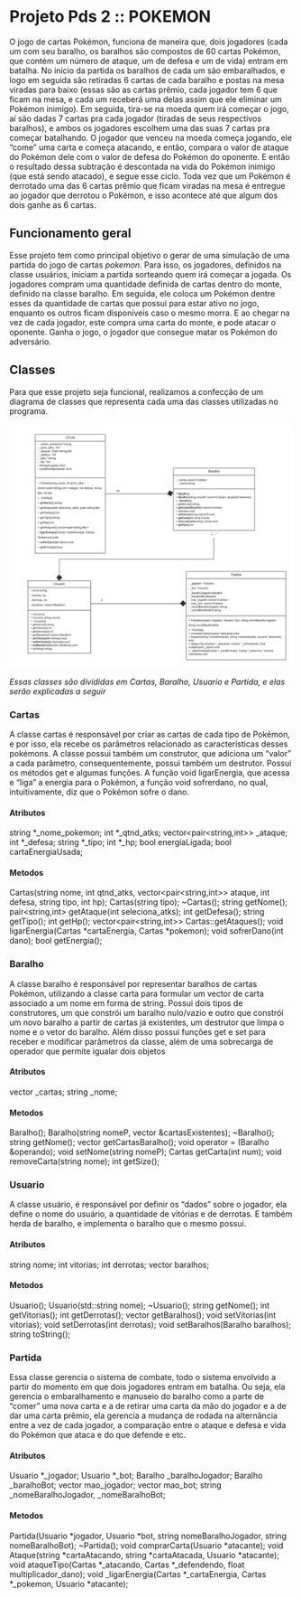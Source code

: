 # Projeto Pds 2 :: POKEMON

O jogo de cartas Pokémon, funciona de maneira que, dois jogadores (cada um com seu baralho, os baralhos são compostos de 60 cartas Pokémon, que contém um número de ataque, um de defesa e um de vida) entram em batalha. No início da partida os baralhos de cada um são embaralhados, e logo em seguida são retiradas 6 cartas de cada baralho e postas na mesa viradas para baixo (essas são as cartas prêmio, cada jogador tem 6 que ficam na mesa, e cada um receberá uma delas assim que ele eliminar um Pokémon inimigo). Em seguida, tira-se na moeda quem irá começar o jogo, aí são dadas 7 cartas pra cada jogador (tiradas de seus respectivos baralhos), e ambos os jogadores escolhem uma das suas 7 cartas pra começar batalhando. O jogador que venceu na moeda começa jogando, ele “come” uma carta e começa atacando, e então, compara o valor de ataque do Pokémon dele com o valor de defesa do Pokémon do oponente. E então o resultado dessa subtração é descontada na vida do Pokémon inimigo (que está sendo atacado), e segue esse ciclo. Toda vez que um Pokémon é derrotado uma das 6 cartas prêmio que ficam viradas na mesa é entregue ao jogador que derrotou o Pokémon, e isso acontece até que algum dos dois ganhe as 6 cartas. 

## Funcionamento geral

  Esse projeto tem como principal objetivo o gerar de uma simulação de uma partida do jogo de cartas *pokemon*. Para isso, os jogadores, definidos na classe usuários, iniciam a partida sorteando quem irá começar a jogada. Os jogadores compram uma quantidade definida de cartas dentro do monte, definido na classe baralho.  Em seguida, ele coloca um Pokémon dentre esses da quantidade de cartas que possui para estar ativo no jogo, enquanto os outros ficam disponíveis caso o mesmo morra. E ao chegar na vez de cada jogador, este compra uma carta do monte, e pode atacar o oponente. Ganha o jogo, o jogador que consegue matar os Pokémon do adversário. 

## Classes

  Para que esse projeto seja funcional, realizamos a confecção de um diagrama de classes que representa cada uma das classes utilizadas no programa.

![Diagrama de classes](infos/DIAGRAMACLASSV2.drawio.jpeg)

*Essas classes são divididas em Cartas, Baralho, Usuario e Partida, e elas serão explicadas a seguir*

### Cartas

A classe cartas é responsável por criar as cartas de cada tipo de Pokémon, e por isso, ela recebe os parâmetros relacionado as características desses pokémons.  A classe possui também um construtor, que adiciona um “valor” a cada parâmetro, consequentemente, possui também um destrutor. Possui os métodos get e algumas funções. A função  void ligarEnergia, que acessa e “liga” a energia para o Pokémon, a função void sofrerdano, no qual, intuitivamente, diz que o Pokémon sofre o dano. 

#### Atributos

string *_nome_pokemon;
int *_qtnd_atks;
vector<pair<string,int>> _ataque;
int *_defesa;
string *_tipo;
int *_hp;
bool energiaLigada;
bool cartaEnergiaUsada;
  
#### Metodos

Cartas(string nome, int qtnd_atks, vector<pair<string,int>> ataque, int defesa, string tipo, int hp);
Cartas(string tipo);
~Cartas();
string getNome();
pair<string,int> getAtaque(int seleciona_atks);
int getDefesa();
string getTipo();
int getHp();
vector<pair<string,int>> Cartas::getAtaques();
void ligarEnergia(Cartas *cartaEnergia, Cartas *pokemon);
void sofrerDano(int dano);
bool getEnergia();

### Baralho

A classe baralho é responsável por representar baralhos de cartas Pokémon, utilizando a classe carta para formular um vector de carta associado a um nome em forma de string. Possui dois tipos de construtores, um que constrói um baralho nulo/vazio e outro que constrói um novo baralho a partir de cartas já existentes, um destrutor que limpa o nome e o vetor do baralho. Além disso possui funções get e set para receber e modificar parâmetros da classe, além de uma sobrecarga de operador que permite igualar dois objetos 

#### Atributos

vector<Cartas> _cartas;
string _nome;

#### Metodos

Baralho();
Baralho(string nomeP, vector<Cartas> &cartasExistentes);
~Baralho();
string getNome();
vector<Cartas> getCartasBaralho();
void operator = (Baralho &operando);
void setNome(string nomeP);
Cartas getCarta(int num);
void removeCarta(string nome);
int getSize();

### Usuario

A classe usuário, é responsável por definir os “dados” sobre o jogador, ela define o nome do usuário, a quantidade de vitórias e de derrotas. E também herda de baralho, e implementa o baralho que o mesmo possui. 

#### Atributos

string nome;
int vitorias;
int derrotas;
vector<Baralho> baralhos;

#### Metodos

Usuario();
Usuario(std::string nome);
~Usuario();
string getNome();
int getVitorias();
int getDerrotas();
vector<Baralho> getBaralhos();
void setVitorias(int vitorias);
void setDerrotas(int derrotas);
void setBaralhos(Baralho baralhos);
string toString();

### Partida

Essa classe gerencia o sistema de combate, todo o sistema envolvido a partir do momento em que dois jogadores entram em batalha. Ou seja, ela gerencia o embaralhamento e manuseio do baralho como a parte de “comer” uma nova carta e a de retirar uma carta da mão do jogador e a de dar uma carta prêmio, ela gerencia a mudança de rodada na alternância entre a vez de cada jogador, a comparação entre o ataque e defesa e vida do Pokémon que ataca e do que defende e etc. 

#### Atributos

Usuario *_jogador;
Usuario *_bot;
Baralho _baralhoJogador;
Baralho _baralhoBot;
vector<Cartas> mao_jogador;
vector<Cartas> mao_bot;
string _nomeBaralhoJogador, _nomeBaralhoBot;

#### Metodos

Partida(Usuario *jogador, Usuario *bot, string nomeBaralhoJogador, string nomeBaralhoBot);
~Partida();
void comprarCarta(Usuario *atacante);
void Ataque(string *cartaAtacando, string *cartaAtacada, Usuario *atacante);     
void ataqueTipo(Cartas *_atacando, Cartas *_defendendo, float multiplicador_dano); 
void _ligarEnergia(Cartas *_cartaEnergia, Cartas *_pokemon, Usuario *atacante);
